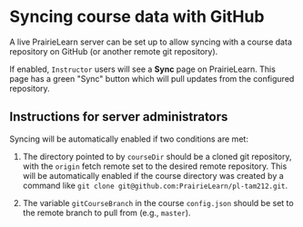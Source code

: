 
# Syncing course data with GitHub

A live PrairieLearn server can be set up to allow syncing with a course data repository on GitHub (or another remote git repository).

If enabled, `Instructor` users will see a __Sync__ page on PrairieLearn. This page has a green "Sync" button which will pull updates from the configured repository.


## Instructions for server administrators

Syncing will be automatically enabled if two conditions are met:

1. The directory pointed to by `courseDir` should be a cloned git repository, with the `origin` fetch remote set to the desired remote repository. This will be automatically enabled if the course directory was created by a command like `git clone git@github.com:PrairieLearn/pl-tam212.git`.

1. The variable `gitCourseBranch` in the course `config.json` should be set to the remote branch to pull from (e.g., `master`).